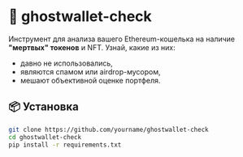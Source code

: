 # 🧊 ghostwallet-check

Инструмент для анализа вашего Ethereum-кошелька на наличие **"мертвых" токенов** и NFT. Узнай, какие из них:
- давно не использовались,
- являются спамом или airdrop-мусором,
- мешают объективной оценке портфеля.

## 📦 Установка

```bash
git clone https://github.com/yourname/ghostwallet-check
cd ghostwallet-check
pip install -r requirements.txt
